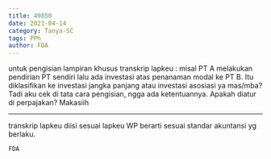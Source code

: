 ```yaml
---
title: 49850
date: 2021-04-14
category: Tanya-SC
tags: PPh
author: FDA
---
```


untuk pengisian lampiran khusus transkrip lapkeu : misal PT A melakukan pendirian PT sendiri lalu ada investasi atas penanaman modal ke PT B. Itu diklasifikan ke investasi jangka panjang atau investasi asosiasi ya mas/mba? Tadi aku cek di tata cara pengisian, ngga ada ketentuannya. Apakah diatur di perpajakan? Makasiih

---

transkrip lapkeu diisi sesuai lapkeu WP berarti sesuai standar akuntansi yg berlaku.

`FDA`
